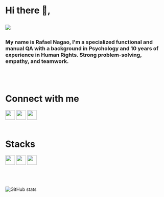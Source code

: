 <h1>Hi there 👋, <p><img src=https://komarev.com/ghpvc/?username=rafaelnagao&color=orange&label=Guest> </p></h1>
<h3>My name is <b>Rafael Nagao</b>, I'm a specialized functional and manual QA with a background in Psychology and 10 years of experience in Human Rights. Strong problem-solving, empathy, and teamwork. </h3>
<br>
<br>
<h1>Connect with me </h1>
<code><a href="https://www.linkedin.com/in/rafaelnagao/" target="_blank"><img height="30" src="https://img.shields.io/badge/LinkedIn-0077B5?style=for-the-badge&logo=linkedin&logoColor=white"></a></code> 
<code><a href="mailto:rafaelnagao@msn.com" target="_blank"><img height="30" src="https://img.shields.io/badge/Microsoft_Outlook-0078D4?style=for-the-badge&logo=microsoft-outlook&logoColor=white"></a></code> 
<code><a href="tel:351-911949255" target="_blank"><img height="30" src="https://img.shields.io/badge/WhatsApp-25D366?style=for-the-badge&logo=whatsapp&logoColor=white"></a></code>
<br>
<br>
<h1>Stacks</h1>
<code><img height="30" src="https://img.shields.io/badge/JavaScript-323330?style=for-the-badge&logo=javascript&logoColor=F7DF1E"></a></code> <code><img height="30" src="https://img.shields.io/badge/MySQL-00000F?style=for-the-badge&logo=mysql&logoColor=white"></a></code> <code><img height="30" src="https://img.shields.io/badge/-cypress-%23E5E5E5?style=for-the-badge&logo=cypress&logoColor=058a5e"></a></code> 
<br>
<br>
<br>
<br>

![GitHub stats](https://github-readme-stats.vercel.app/api?username=rafaelnagao&show_icons=true&theme=synthwave)